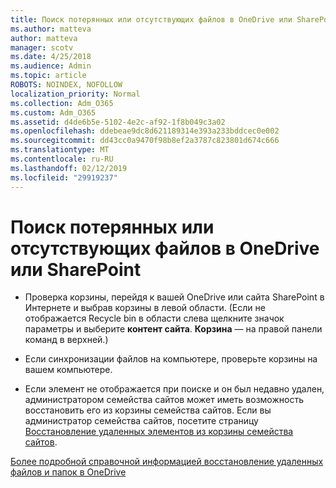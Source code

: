 ```yaml
---
title: Поиск потерянных или отсутствующих файлов в OneDrive или SharePoint
ms.author: matteva
author: matteva
manager: scotv
ms.date: 4/25/2018
ms.audience: Admin
ms.topic: article
ROBOTS: NOINDEX, NOFOLLOW
localization_priority: Normal
ms.collection: Adm_O365
ms.custom: Adm_O365
ms.assetid: d4de6b5e-5102-4e2c-af92-1f8b049c3a02
ms.openlocfilehash: ddebeae9dc8d621189314e393a233bddcec0e002
ms.sourcegitcommit: dd43cc0a9470f98b8ef2a3787c823801d674c666
ms.translationtype: MT
ms.contentlocale: ru-RU
ms.lasthandoff: 02/12/2019
ms.locfileid: "29919237"
---
```

# <a name="find-lost-or-missing-files-in-onedrive-or-sharepoint"></a>Поиск потерянных или отсутствующих файлов в OneDrive или SharePoint

- Проверка корзины, перейдя к вашей OneDrive или сайта SharePoint в Интернете и выбрав корзины в левой области. (Если не отображается Recycle bin в области слева щелкните значок параметры и выберите **контент сайта**. **Корзина** — на правой панели команд в верхней.) 
    
- Если синхронизации файлов на компьютере, проверьте корзины на вашем компьютере. 
    
- Если элемент не отображается при поиске и он был недавно удален, администратором семейства сайтов может иметь возможность восстановить его из корзины семейства сайтов. Если вы администратор семейства сайтов, посетите страницу [Восстановление удаленных элементов из корзины семейства сайтов](https://go.microsoft.com/fwlink/?linkid=866439).
    
[Более подробной справочной информацией восстановление удаленных файлов и папок в OneDrive](https://go.microsoft.com/fwlink/?linkid=872872)
  

